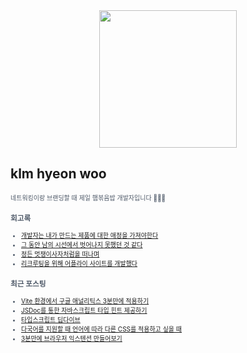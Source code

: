
<div align="center">
  
<img src="https://render.gitanimals.org/farms/{klmhyeonwoo}" height="220"/>

</div>

## klm hyeon woo

<span style="color:#4E5968; font-size:10px;">
네트워킹이랑 브랜딩할 때 제일 햄볶음밥 개발자입니다 🏄🏼‍♂️

### 회고록
- [개발자는 내가 만드는 제품에 대한 애정을 가져야한다](https://klmhyeonwooo.tistory.com/122)<br>
- [그 동안 남의 시선에서 벗어나지 못했던 것 같다](https://klmhyeonwooo.tistory.com/65)<br>
- [정든 멋쟁이사자처럼을 떠나며](https://klmhyeonwooo.tistory.com/89)<br>
- [리크루팅을 위해 어플라이 사이트를 개발했다](https://klmhyeonwooo.tistory.com/74)<br>

### 최근 포스팅
- [Vite 환경에서 구글 애널리틱스 3분만에 적용하기](https://klmhyeonwooo.tistory.com/131)<br>
- [JSDoc를 통한 자바스크립트 타입 힌트 제공하기](https://klmhyeonwooo.tistory.com/130)<br>
- [타입스크립트 딥다이브](https://klmhyeonwooo.tistory.com/129)<br>
- [다국어를 지원할 때 언어에 따라 다른 CSS를 적용하고 싶을 때](https://klmhyeonwooo.tistory.com/127)<br>
- [3분만에 브라우저 익스텐션 만들어보기](https://klmhyeonwooo.tistory.com/126)<br>
